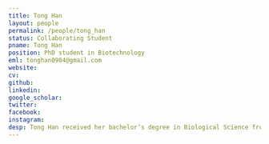 ```yaml
---
title: Tong Han
layout: people
permalink: /people/tong_han
status: Collaborating Student
pname: Tong Han
position: PhD student in Biotechnology
eml: tonghan0904@gmail.com
website: 
cv: 
github: 
linkedin:
google_scholar: 
twitter: 
facebook: 
instagram:
desp: Tong Han received her bachelor’s degree in Biological Science from Inner Mongolia University in 2013. Her research combines computational and experimental approaches to interrogate the interaction between cancer cells and the immune system. Recently, she is working on integrating in vitro CRISPR screens data on cancer cells treated with cytokines to explore the potential resistant mechanism.
---
```

